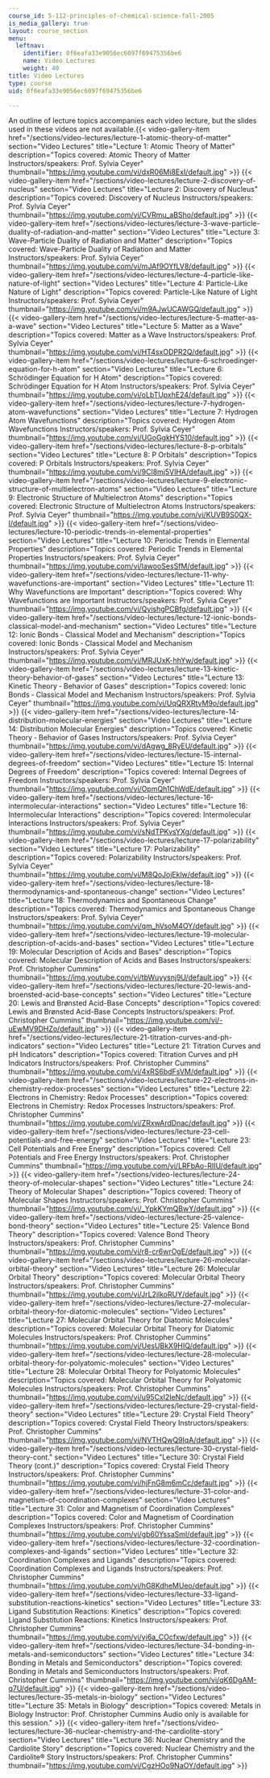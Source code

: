 ```yaml
---
course_id: 5-112-principles-of-chemical-science-fall-2005
is_media_gallery: true
layout: course_section
menu:
  leftnav:
    identifier: 0f6eafa33e9056ec6097f69475356be6
    name: Video Lectures
    weight: 40
title: Video Lectures
type: course
uid: 0f6eafa33e9056ec6097f69475356be6

---
```


An outline of lecture topics accompanies each video lecture, but the slides used in these videos are not available.{{< video-gallery-item href="/sections/video-lectures/lecture-1-atomic-theory-of-matter" section="Video Lectures" title="Lecture 1: Atomic Theory of Matter" description="Topics covered: Atomic Theory of Matter Instructors/speakers: Prof. Sylvia Ceyer" thumbnail="https://img.youtube.com/vi/dxR06Mi8ExI/default.jpg" >}} {{< video-gallery-item href="/sections/video-lectures/lecture-2-discovery-of-nucleus" section="Video Lectures" title="Lecture 2: Discovery of Nucleus" description="Topics covered: Discovery of Nucleus Instructors/speakers: Prof. Sylvia Ceyer" thumbnail="https://img.youtube.com/vi/CVRmu_aBSho/default.jpg" >}} {{< video-gallery-item href="/sections/video-lectures/lecture-3-wave-particle-duality-of-radiation-and-matter" section="Video Lectures" title="Lecture 3: Wave-Particle Duality of Radiation and Matter" description="Topics covered: Wave-Particle Duality of Radiation and Matter Instructors/speakers: Prof. Sylvia Ceyer" thumbnail="https://img.youtube.com/vi/mJAf9OYfLV8/default.jpg" >}} {{< video-gallery-item href="/sections/video-lectures/lecture-4-particle-like-nature-of-light" section="Video Lectures" title="Lecture 4: Particle-Like Nature of Light" description="Topics covered: Particle-Like Nature of Light Instructors/speakers: Prof. Sylvia Ceyer" thumbnail="https://img.youtube.com/vi/m9AJwUCAWGQ/default.jpg" >}} {{< video-gallery-item href="/sections/video-lectures/lecture-5-matter-as-a-wave" section="Video Lectures" title="Lecture 5: Matter as a Wave" description="Topics covered: Matter as a Wave Instructors/speakers: Prof. Sylvia Ceyer" thumbnail="https://img.youtube.com/vi/HT4sxODPR2Q/default.jpg" >}} {{< video-gallery-item href="/sections/video-lectures/lecture-6-schroedinger-equation-for-h-atom" section="Video Lectures" title="Lecture 6: Schrödinger Equation for H Atom" description="Topics covered: Schrödinger Equation for H Atom Instructors/speakers: Prof. Sylvia Ceyer" thumbnail="https://img.youtube.com/vi/oLbTUpxhE24/default.jpg" >}} {{< video-gallery-item href="/sections/video-lectures/lecture-7-hydrogen-atom-wavefunctions" section="Video Lectures" title="Lecture 7: Hydrogen Atom Wavefunctions" description="Topics covered: Hydrogen Atom Wavefunctions Instructors/speakers: Prof. Sylvia Ceyer" thumbnail="https://img.youtube.com/vi/UGoGgkHYS10/default.jpg" >}} {{< video-gallery-item href="/sections/video-lectures/lecture-8-p-orbitals" section="Video Lectures" title="Lecture 8: P Orbitals" description="Topics covered: P Orbitals Instructors/speakers: Prof. Sylvia Ceyer" thumbnail="https://img.youtube.com/vi/9Cl8mj5VIHA/default.jpg" >}} {{< video-gallery-item href="/sections/video-lectures/lecture-9-electronic-structure-of-multielectron-atoms" section="Video Lectures" title="Lecture 9: Electronic Structure of Multielectron Atoms" description="Topics covered: Electronic Structure of Multielectron Atoms Instructors/speakers: Prof. Sylvia Ceyer" thumbnail="https://img.youtube.com/vi/KUVB9S0QX-I/default.jpg" >}} {{< video-gallery-item href="/sections/video-lectures/lecture-10-periodic-trends-in-elemental-properties" section="Video Lectures" title="Lecture 10: Periodic Trends in Elemental Properties" description="Topics covered: Periodic Trends in Elemental Properties Instructors/speakers: Prof. Sylvia Ceyer" thumbnail="https://img.youtube.com/vi/lawooSesSfM/default.jpg" >}} {{< video-gallery-item href="/sections/video-lectures/lecture-11-why-wavefunctions-are-important" section="Video Lectures" title="Lecture 11: Why Wavefunctions are Important" description="Topics covered: Why Wavefunctions are Important Instructors/speakers: Prof. Sylvia Ceyer" thumbnail="https://img.youtube.com/vi/QyishgPCBfg/default.jpg" >}} {{< video-gallery-item href="/sections/video-lectures/lecture-12-ionic-bonds-classical-model-and-mechanism" section="Video Lectures" title="Lecture 12: Ionic Bonds ‑ Classical Model and Mechanism" description="Topics covered: Ionic Bonds ‑ Classical Model and Mechanism Instructors/speakers: Prof. Sylvia Ceyer" thumbnail="https://img.youtube.com/vi/MRJUxK-hhYw/default.jpg" >}} {{< video-gallery-item href="/sections/video-lectures/lecture-13-kinetic-theory-behavior-of-gases" section="Video Lectures" title="Lecture 13: Kinetic Theory ‑ Behavior of Gases" description="Topics covered: Ionic Bonds ‑ Classical Model and Mechanism Instructors/speakers: Prof. Sylvia Ceyer" thumbnail="https://img.youtube.com/vi/UqQRXRtvM9o/default.jpg" >}} {{< video-gallery-item href="/sections/video-lectures/lecture-14-distribution-molecular-energies" section="Video Lectures" title="Lecture 14: Distribution Molecular Energies" description="Topics covered: Kinetic Theory ‑ Behavior of Gases Instructors/speakers: Prof. Sylvia Ceyer" thumbnail="https://img.youtube.com/vi/dAgwg_8RyEU/default.jpg" >}} {{< video-gallery-item href="/sections/video-lectures/lecture-15-internal-degrees-of-freedom" section="Video Lectures" title="Lecture 15: Internal Degrees of Freedom" description="Topics covered: Internal Degrees of Freedom Instructors/speakers: Prof. Sylvia Ceyer" thumbnail="https://img.youtube.com/vi/OpmQh1ChWdE/default.jpg" >}} {{< video-gallery-item href="/sections/video-lectures/lecture-16-intermolecular-interactions" section="Video Lectures" title="Lecture 16: Intermolecular Interactions" description="Topics covered: Intermolecular Interactions Instructors/speakers: Prof. Sylvia Ceyer" thumbnail="https://img.youtube.com/vi/sNdTPKvsYXg/default.jpg" >}} {{< video-gallery-item href="/sections/video-lectures/lecture-17-polarizability" section="Video Lectures" title="Lecture 17: Polarizability" description="Topics covered: Polarizability Instructors/speakers: Prof. Sylvia Ceyer" thumbnail="https://img.youtube.com/vi/M8QoJojEklw/default.jpg" >}} {{< video-gallery-item href="/sections/video-lectures/lecture-18-thermodynamics-and-spontaneous-change" section="Video Lectures" title="Lecture 18: Thermodynamics and Spontaneous Change" description="Topics covered: Thermodynamics and Spontaneous Change Instructors/speakers: Prof. Sylvia Ceyer" thumbnail="https://img.youtube.com/vi/qm_hVsoM4OY/default.jpg" >}} {{< video-gallery-item href="/sections/video-lectures/lecture-19-molecular-description-of-acids-and-bases" section="Video Lectures" title="Lecture 19: Molecular Description of Acids and Bases" description="Topics covered: Molecular Description of Acids and Bases Instructors/speakers: Prof. Christopher Cummins" thumbnail="https://img.youtube.com/vi/tbWuyysnj9U/default.jpg" >}} {{< video-gallery-item href="/sections/video-lectures/lecture-20-lewis-and-broensted-acid-base-concepts" section="Video Lectures" title="Lecture 20: Lewis and Brønsted Acid-Base Concepts" description="Topics covered: Lewis and Brønsted Acid-Base Concepts Instructors/speakers: Prof. Christopher Cummins" thumbnail="https://img.youtube.com/vi/-uEwMV9DHZo/default.jpg" >}} {{< video-gallery-item href="/sections/video-lectures/lecture-21-titration-curves-and-ph-indicators" section="Video Lectures" title="Lecture 21: Titration Curves and pH Indicators" description="Topics covered: Titration Curves and pH Indicators Instructors/speakers: Prof. Christopher Cummins" thumbnail="https://img.youtube.com/vi/4xRS6bdFsVM/default.jpg" >}} {{< video-gallery-item href="/sections/video-lectures/lecture-22-electrons-in-chemistry-redox-processes" section="Video Lectures" title="Lecture 22: Electrons in Chemistry: Redox Processes" description="Topics covered: Electrons in Chemistry: Redox Processes Instructors/speakers: Prof. Christopher Cummins" thumbnail="https://img.youtube.com/vi/ZRxwArdDnac/default.jpg" >}} {{< video-gallery-item href="/sections/video-lectures/lecture-23-cell-potentials-and-free-energy" section="Video Lectures" title="Lecture 23: Cell Potentials and Free Energy" description="Topics covered: Cell Potentials and Free Energy Instructors/speakers: Prof. Christopher Cummins" thumbnail="https://img.youtube.com/vi/LRFbAo-RIIU/default.jpg" >}} {{< video-gallery-item href="/sections/video-lectures/lecture-24-theory-of-molecular-shapes" section="Video Lectures" title="Lecture 24: Theory of Molecular Shapes" description="Topics covered: Theory of Molecular Shapes Instructors/speakers: Prof. Christopher Cummins" thumbnail="https://img.youtube.com/vi/_YpkKYmQBwY/default.jpg" >}} {{< video-gallery-item href="/sections/video-lectures/lecture-25-valence-bond-theory" section="Video Lectures" title="Lecture 25: Valence Bond Theory" description="Topics covered: Valence Bond Theory Instructors/speakers: Prof. Christopher Cummins" thumbnail="https://img.youtube.com/vi/r8-cr6wrOgE/default.jpg" >}} {{< video-gallery-item href="/sections/video-lectures/lecture-26-molecular-orbital-theory" section="Video Lectures" title="Lecture 26: Molecular Orbital Theory" description="Topics covered: Molecular Orbital Theory Instructors/speakers: Prof. Christopher Cummins" thumbnail="https://img.youtube.com/vi/JrL2jlkoRUY/default.jpg" >}} {{< video-gallery-item href="/sections/video-lectures/lecture-27-molecular-orbital-theory-for-diatomic-molecules" section="Video Lectures" title="Lecture 27: Molecular Orbital Theory for Diatomic Molecules" description="Topics covered: Molecular Orbital Theory for Diatomic Molecules Instructors/speakers: Prof. Christopher Cummins" thumbnail="https://img.youtube.com/vi/UesUBkX9HIQ/default.jpg" >}} {{< video-gallery-item href="/sections/video-lectures/lecture-28-molecular-orbital-theory-for-polyatomic-molecules" section="Video Lectures" title="Lecture 28: Molecular Orbital Theory for Polyatomic Molecules" description="Topics covered: Molecular Orbital Theory for Polyatomic Molecules Instructors/speakers: Prof. Christopher Cummins" thumbnail="https://img.youtube.com/vi/u95Cxl2IeNc/default.jpg" >}} {{< video-gallery-item href="/sections/video-lectures/lecture-29-crystal-field-theory" section="Video Lectures" title="Lecture 29: Crystal Field Theory" description="Topics covered: Crystal Field Theory Instructors/speakers: Prof. Christopher Cummins" thumbnail="https://img.youtube.com/vi/NVTHQwQ9IqA/default.jpg" >}} {{< video-gallery-item href="/sections/video-lectures/lecture-30-crystal-field-theory-cont." section="Video Lectures" title="Lecture 30: Crystal Field Theory (cont.)" description="Topics covered: Crystal Field Theory Instructors/speakers: Prof. Christopher Cummins" thumbnail="https://img.youtube.com/vi/hjFnG8m6mCc/default.jpg" >}} {{< video-gallery-item href="/sections/video-lectures/lecture-31-color-and-magnetism-of-coordination-complexes" section="Video Lectures" title="Lecture 31: Color and Magnetism of Coordination Complexes" description="Topics covered: Color and Magnetism of Coordination Complexes Instructors/speakers: Prof. Christopher Cummins" thumbnail="https://img.youtube.com/vi/gb60YssaSmI/default.jpg" >}} {{< video-gallery-item href="/sections/video-lectures/lecture-32-coordination-complexes-and-ligands" section="Video Lectures" title="Lecture 32: Coordination Complexes and Ligands" description="Topics covered: Coordination Complexes and Ligands Instructors/speakers: Prof. Christopher Cummins" thumbnail="https://img.youtube.com/vi/hG8KdheMUeo/default.jpg" >}} {{< video-gallery-item href="/sections/video-lectures/lecture-33-ligand-substitution-reactions-kinetics" section="Video Lectures" title="Lecture 33: Ligand Substitution Reactions: Kinetics" description="Topics covered: Ligand Substitution Reactions: Kinetics Instructors/speakers: Prof. Christopher Cummins" thumbnail="https://img.youtube.com/vi/yi6a_COcfxw/default.jpg" >}} {{< video-gallery-item href="/sections/video-lectures/lecture-34-bonding-in-metals-and-semiconductors" section="Video Lectures" title="Lecture 34: Bonding in Metals and Semiconductors" description="Topics covered: Bonding in Metals and Semiconductors Instructors/speakers: Prof. Christopher Cummins" thumbnail="https://img.youtube.com/vi/qK6DgAM-q7U/default.jpg" >}} {{< video-gallery-item href="/sections/video-lectures/lecture-35-metals-in-biology" section="Video Lectures" title="Lecture 35: Metals in Biology" description="Topics covered: Metals in Biology Instructor: Prof. Christopher Cummins Audio only is available for this session." >}} {{< video-gallery-item href="/sections/video-lectures/lecture-36-nuclear-chemistry-and-the-cardiolite-story" section="Video Lectures" title="Lecture 36: Nuclear Chemistry and the Cardiolite Story" description="Topics covered: Nuclear Chemistry and the Cardiolite® Story Instructors/speakers: Prof. Christopher Cummins" thumbnail="https://img.youtube.com/vi/CgzHOo9NaOY/default.jpg" >}}